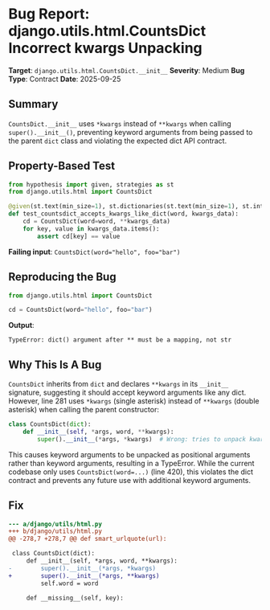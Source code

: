 # Bug Report: django.utils.html.CountsDict Incorrect kwargs Unpacking

**Target**: `django.utils.html.CountsDict.__init__`
**Severity**: Medium
**Bug Type**: Contract
**Date**: 2025-09-25

## Summary

`CountsDict.__init__` uses `*kwargs` instead of `**kwargs` when calling `super().__init__()`, preventing keyword arguments from being passed to the parent `dict` class and violating the expected dict API contract.

## Property-Based Test

```python
from hypothesis import given, strategies as st
from django.utils.html import CountsDict

@given(st.text(min_size=1), st.dictionaries(st.text(min_size=1), st.integers()))
def test_countsdict_accepts_kwargs_like_dict(word, kwargs_data):
    cd = CountsDict(word=word, **kwargs_data)
    for key, value in kwargs_data.items():
        assert cd[key] == value
```

**Failing input**: `CountsDict(word="hello", foo="bar")`

## Reproducing the Bug

```python
from django.utils.html import CountsDict

cd = CountsDict(word="hello", foo="bar")
```

**Output**:
```
TypeError: dict() argument after ** must be a mapping, not str
```

## Why This Is A Bug

`CountsDict` inherits from `dict` and declares `**kwargs` in its `__init__` signature, suggesting it should accept keyword arguments like any dict. However, line 281 uses `*kwargs` (single asterisk) instead of `**kwargs` (double asterisk) when calling the parent constructor:

```python
class CountsDict(dict):
    def __init__(self, *args, word, **kwargs):
        super().__init__(*args, *kwargs)  # Wrong: tries to unpack kwargs as positional args
```

This causes keyword arguments to be unpacked as positional arguments rather than keyword arguments, resulting in a TypeError. While the current codebase only uses `CountsDict(word=...)` (line 420), this violates the dict contract and prevents any future use with additional keyword arguments.

## Fix

```diff
--- a/django/utils/html.py
+++ b/django/utils/html.py
@@ -278,7 +278,7 @@ def smart_urlquote(url):

 class CountsDict(dict):
     def __init__(self, *args, word, **kwargs):
-        super().__init__(*args, *kwargs)
+        super().__init__(*args, **kwargs)
         self.word = word

     def __missing__(self, key):
```